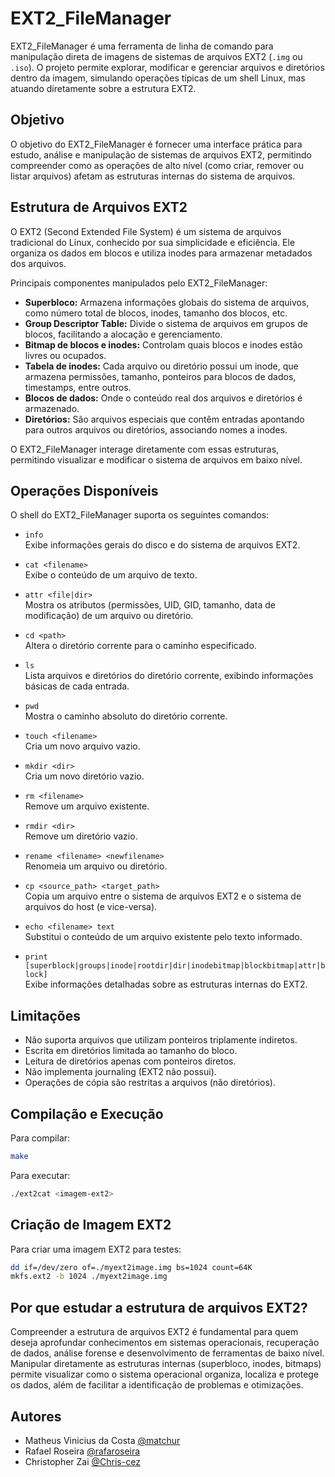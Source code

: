 # EXT2_FileManager

EXT2_FileManager é uma ferramenta de linha de comando para manipulação direta de imagens de sistemas de arquivos EXT2 (`.img` ou `.iso`). O projeto permite explorar, modificar e gerenciar arquivos e diretórios dentro da imagem, simulando operações típicas de um shell Linux, mas atuando diretamente sobre a estrutura EXT2.

## Objetivo

O objetivo do EXT2_FileManager é fornecer uma interface prática para estudo, análise e manipulação de sistemas de arquivos EXT2, permitindo compreender como as operações de alto nível (como criar, remover ou listar arquivos) afetam as estruturas internas do sistema de arquivos.

## Estrutura de Arquivos EXT2

O EXT2 (Second Extended File System) é um sistema de arquivos tradicional do Linux, conhecido por sua simplicidade e eficiência. Ele organiza os dados em blocos e utiliza inodes para armazenar metadados dos arquivos.

Principais componentes manipulados pelo EXT2_FileManager:

- **Superbloco:** Armazena informações globais do sistema de arquivos, como número total de blocos, inodes, tamanho dos blocos, etc.
- **Group Descriptor Table:** Divide o sistema de arquivos em grupos de blocos, facilitando a alocação e gerenciamento.
- **Bitmap de blocos e inodes:** Controlam quais blocos e inodes estão livres ou ocupados.
- **Tabela de inodes:** Cada arquivo ou diretório possui um inode, que armazena permissões, tamanho, ponteiros para blocos de dados, timestamps, entre outros.
- **Blocos de dados:** Onde o conteúdo real dos arquivos e diretórios é armazenado.
- **Diretórios:** São arquivos especiais que contêm entradas apontando para outros arquivos ou diretórios, associando nomes a inodes.

O EXT2_FileManager interage diretamente com essas estruturas, permitindo visualizar e modificar o sistema de arquivos em baixo nível.

## Operações Disponíveis

O shell do EXT2_FileManager suporta os seguintes comandos:

- `info`  
  Exibe informações gerais do disco e do sistema de arquivos EXT2.

- `cat <filename>`  
  Exibe o conteúdo de um arquivo de texto.

- `attr <file|dir>`  
  Mostra os atributos (permissões, UID, GID, tamanho, data de modificação) de um arquivo ou diretório.

- `cd <path>`  
  Altera o diretório corrente para o caminho especificado.

- `ls`  
  Lista arquivos e diretórios do diretório corrente, exibindo informações básicas de cada entrada.

- `pwd`  
  Mostra o caminho absoluto do diretório corrente.

- `touch <filename>`  
  Cria um novo arquivo vazio.

- `mkdir <dir>`  
  Cria um novo diretório vazio.

- `rm <filename>`  
  Remove um arquivo existente.

- `rmdir <dir>`  
  Remove um diretório vazio.

- `rename <filename> <newfilename>`  
  Renomeia um arquivo ou diretório.

- `cp <source_path> <target_path>`  
  Copia um arquivo entre o sistema de arquivos EXT2 e o sistema de arquivos do host (e vice-versa).

- `echo <filename> text`  
  Substitui o conteúdo de um arquivo existente pelo texto informado.

- `print [superblock|groups|inode|rootdir|dir|inodebitmap|blockbitmap|attr|block]`  
  Exibe informações detalhadas sobre as estruturas internas do EXT2.

## Limitações

- Não suporta arquivos que utilizam ponteiros triplamente indiretos.
- Escrita em diretórios limitada ao tamanho do bloco.
- Leitura de diretórios apenas com ponteiros diretos.
- Não implementa journaling (EXT2 não possui).
- Operações de cópia são restritas a arquivos (não diretórios).

## Compilação e Execução

Para compilar:
```sh
make
```

Para executar:
```sh
./ext2cat <imagem-ext2>
```

## Criação de Imagem EXT2

Para criar uma imagem EXT2 para testes:
```sh
dd if=/dev/zero of=./myext2image.img bs=1024 count=64K
mkfs.ext2 -b 1024 ./myext2image.img
```

## Por que estudar a estrutura de arquivos EXT2?

Compreender a estrutura de arquivos EXT2 é fundamental para quem deseja aprofundar conhecimentos em sistemas operacionais, recuperação de dados, análise forense e desenvolvimento de ferramentas de baixo nível. Manipular diretamente as estruturas internas (superbloco, inodes, bitmaps) permite visualizar como o sistema operacional organiza, localiza e protege os dados, além de facilitar a identificação de problemas e otimizações.

## Autores

- Matheus Vinicius da Costa [@matchur](https://github.com/matchur)
- Rafael Roseira [@rafaroseira](https://github.com/rafaroseira)
- Christopher Zai [@Chris-cez](https://github.com/Chris-cez)


